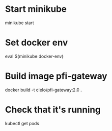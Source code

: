 # Start minikube
minikube start

# Set docker env
eval $(minikube docker-env)

# Build image pfi-gateway

docker build -t cielo/pfi-gateway:2.0 .


# Check that it's running
kubectl get pods
